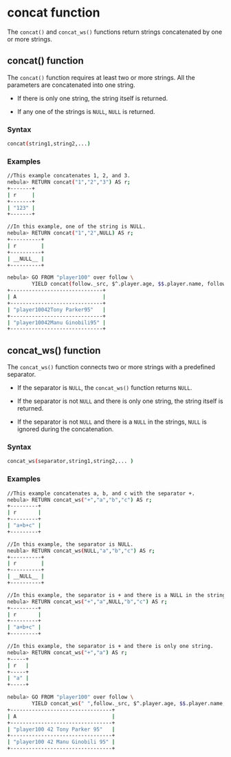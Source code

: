 # concat function

The `concat()` and `concat_ws()` functions return strings concatenated by one or more strings.

## concat() function

The `concat()` function requires at least two or more strings. All the parameters are concatenated into one string.

- If there is only one string, the string itself is returned.

- If any one of the strings is `NULL`, `NULL` is returned.

### Syntax

```bash
concat(string1,string2,...)
```

### Examples

```bash
//This example concatenates 1, 2, and 3.
nebula> RETURN concat("1","2","3") AS r;
+-------+
| r     |
+-------+
| "123" |
+-------+

//In this example, one of the string is NULL.
nebula> RETURN concat("1","2",NULL) AS r;
+----------+
| r        |
+----------+
| __NULL__ |
+----------+

nebula> GO FROM "player100" over follow \
        YIELD concat(follow._src, $^.player.age, $$.player.name, follow.degree) AS A;
+------------------------------+
| A                            |
+------------------------------+
| "player10042Tony Parker95"   |
+------------------------------+
| "player10042Manu Ginobili95" |
+------------------------------+
```

## concat_ws() function

The `concat_ws()` function connects two or more strings with a predefined separator.

- If the separator is `NULL`, the `concat_ws()` function returns `NULL`.

- If the separator is not `NULL` and there is only one string, the string itself is returned.

- If the separator is not `NULL` and there is a `NULL` in the strings, `NULL` is ignored during the concatenation.

### Syntax

```bash
concat_ws(separator,string1,string2,... )
```

### Examples

```bash
//This example concatenates a, b, and c with the separator +.
nebula> RETURN concat_ws("+","a","b","c") AS r;
+---------+
| r       |
+---------+
| "a+b+c" |
+---------+

//In this example, the separator is NULL.
neubla> RETURN concat_ws(NULL,"a","b","c") AS r;
+----------+
| r        |
+----------+
| __NULL__ |
+----------+

//In this example, the separator is + and there is a NULL in the strings.
nebula> RETURN concat_ws("+","a",NULL,"b","c") AS r;
+---------+
| r       |
+---------+
| "a+b+c" |
+---------+

//In this example, the separator is + and there is only one string.
nebula> RETURN concat_ws("+","a") AS r;
+-----+
| r   |
+-----+
| "a" |
+-----+

nebula> GO FROM "player100" over follow \
        YIELD concat_ws(" ",follow._src, $^.player.age, $$.player.name, follow.degree) AS A;
+---------------------------------+
| A                               |
+---------------------------------+
| "player100 42 Tony Parker 95"   |
+---------------------------------+
| "player100 42 Manu Ginobili 95" |
+---------------------------------+
```
